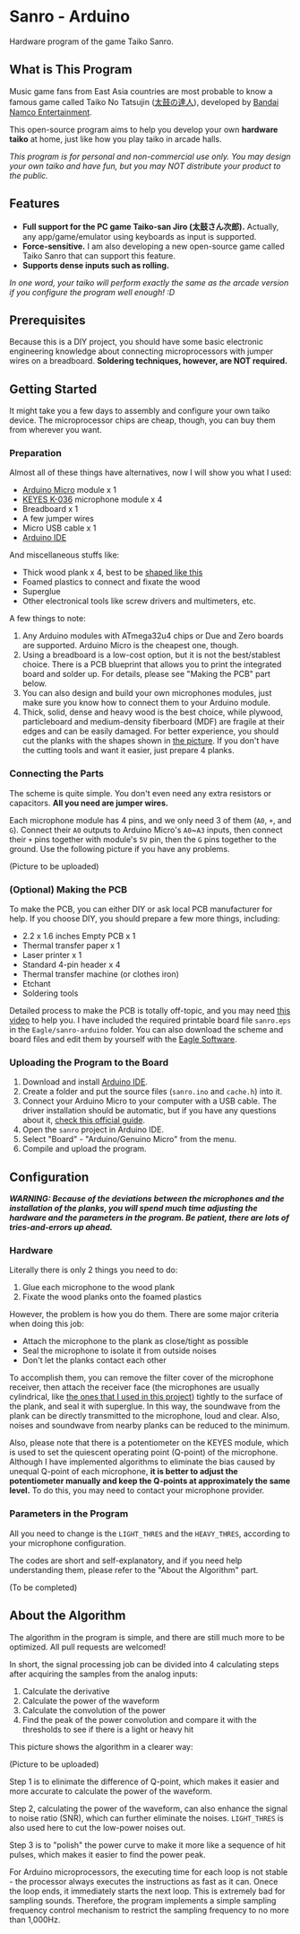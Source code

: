 # Sanro - Arduino

Hardware program of the game Taiko Sanro.

## What is This Program

Music game fans from East Asia countries are most probable to know a famous game called Taiko No Tatsujin ([太鼓の達人](http://taiko-ch.net/)), developed by [Bandai Namco Entertainment](http://bandainamcoent.co.jp/).

This open-source program aims to help you develop your own **hardware taiko** at home, just like how you play taiko in arcade halls.

*This program is for personal and non-commercial use only. You may design your own taiko and have fun, but you may NOT distribute your product to the public.*

## Features

* **Full support for the PC game Taiko-san Jiro (太鼓さん次郎).** Actually, any app/game/emulator using keyboards as input is supported.
* **Force-sensitive.** I am also developing a new open-source game called Taiko Sanro that can support this feature.
* **Supports dense inputs such as rolling.**

*In one word, your taiko will perform exactly the same as the arcade version if you configure the program well enough! :D*

## Prerequisites

Because this is a DIY project, you should have some basic  electronic engineering knowledge about connecting microprocessors with jumper wires on a breadboard. **Soldering techniques, however, are NOT required.**

## Getting Started

It might take you a few days to assembly and configure your own taiko device. The microprocessor chips are cheap, though, you can buy them from wherever you want.

### Preparation

Almost all of these things have alternatives, now I will show you what I used:

* [Arduino Micro](http://i.imgur.com/lXqnpJ9.jpg) module x 1
* [KEYES K-036](http://i.imgur.com/gUWnUCc.png) microphone module x 4
* Breadboard x 1
* A few jumper wires
* Micro USB cable x 1
* [Arduino IDE](https://www.arduino.cc/en/Main/Software)

And miscellaneous stuffs like:

* Thick wood plank x 4, best to be [shaped like this](http://i.imgur.com/va20eVn.jpg)
* Foamed plastics to connect and fixate the wood
* Superglue
* Other electronical tools like screw drivers and multimeters, etc.

A few things to note:

1. Any Arduino modules with ATmega32u4 chips or Due and Zero boards are supported. Arduino Micro is the cheapest one, though.
2. Using a breadboard is a low-cost option, but it is not the best/stablest choice. There is a PCB blueprint that allows you to print the integrated board and solder up. For details, please see "Making the PCB" part below.
3. You can also design and build your own microphones modules, just make sure you know how to connect them to your Arduino module.
4. Thick, solid, dense and heavy wood is the best choice, while plywood, particleboard and medium-density fiberboard (MDF) are fragile at their edges and can be easily damaged. For better experience, you should cut the planks with the shapes shown in [the picture](http://i.imgur.com/va20eVn.jpg). If you don't have the cutting tools and want it easier, just prepare 4 planks.

### Connecting the Parts

The scheme is quite simple. You don't even need any extra resistors or capacitors. **All you need are jumper wires.**

Each microphone module has 4 pins, and we only need 3 of them (`A0`, `+`, and `G`). Connect their `A0` outputs to Arduino Micro's `A0`~`A3` inputs, then connect their `+` pins together with module's `5V` pin, then the `G` pins together to the ground. Use the following picture if you have any problems.

(Picture to be uploaded)

### (Optional) Making the PCB

To make the PCB, you can either DIY or ask local PCB manufacturer for help. If you choose DIY, you should prepare a few more things, including:

* 2.2 x 1.6 inches Empty PCB x 1
* Thermal transfer paper x 1
* Laser printer x 1
* Standard 4-pin header x 4
* Thermal transfer machine (or clothes iron)
* Etchant
* Soldering tools

Detailed process to make the PCB is totally off-topic, and you may need [this video](https://www.youtube.com/watch?v=mv7Y0A9YeUc) to help you. I have included the required printable board file `sanro.eps` in the `Eagle/sanro-arduino` folder. You can also download the scheme and board files and edit them by yourself with the [Eagle Software](http://www.cadsoftusa.com/download-eagle/).

### Uploading the Program to the Board

1. Download and install [Arduino IDE](https://www.arduino.cc/en/Main/Software).
2. Create a folder and put the source files (`sanro.ino` and `cache.h`) into it.
3. Connect your Arduino Micro to your computer with a USB cable. The driver installation should be automatic, but if you have any questions about it, [check this official guide](https://www.arduino.cc/en/Guide/ArduinoLeonardoMicro#toc8).
4. Open the `sanro` project in Arduino IDE.
5. Select "Board" - "Arduino/Genuino Micro" from the menu.
6. Compile and upload the program.

## Configuration

***WARNING: Because of the deviations between the microphones and the installation of the planks, you will spend much time adjusting the hardware and the parameters in the program. Be patient, there are lots of tries-and-errors up ahead.***

### Hardware

Literally there is only 2 things you need to do:

1. Glue each microphone to the wood plank
2. Fixate the wood planks onto the foamed plastics 

However, the problem is how you do them. There are some major criteria when doing this job:

* Attach the microphone to the plank as close/tight as possible
* Seal the microphone to isolate it from outside noises
* Don't let the planks contact each other

To accomplish them, you can remove the filter cover of the microphone receiver, then attach the receiver face (the microphones are usually cylindrical, like [the ones that I used in this project](http://i.imgur.com/gUWnUCc.png)) tightly to the surface of the plank, and seal it with superglue. In this way, the soundwave from the plank can be directly transmitted to the microphone, loud and clear. Also, noises and soundwave from nearby planks can be reduced to the minimum.

Also, please note that there is a potentiometer on the KEYES module, which is used to set the quiescent operating point (Q-point) of the microphone. Although I have implemented algorithms to eliminate the bias caused by unequal Q-point of each microphone, **it is better to adjust the potentiometer manually and keep the Q-points at approximately the same level.** To do this, you may need to contact your microphone provider.

### Parameters in the Program

All you need to change is the `LIGHT_THRES` and the `HEAVY_THRES`, according to your microphone configuration.

The codes are short and self-explanatory, and if you need help understanding them, please refer to the "About the Algorithm" part.

(To be completed)

## About the Algorithm

The algorithm in the program is simple, and there are still much more to be optimized. All pull requests are welcomed!

In short, the signal processing job can be divided into 4 calculating steps after acquiring the samples from the analog inputs:

1. Calculate the derivative
2. Calculate the power of the waveform
3. Calculate the convolution of the power
4. Find the peak of the power convolution and compare it with the thresholds to see if there is a light or heavy hit

This picture shows the algorithm in a clearer way:

(Picture to be uploaded)

Step 1 is to elinimate the difference of Q-point, which makes it easier and more accurate to calculate the power of the waveform.

Step 2, calculating the power of the waveform, can also enhance the signal to noise ratio (SNR), which can further eliminate the noises. `LIGHT_THRES` is also used here to cut the low-power noises out.

Step 3 is to "polish" the power curve to make it more like a sequence of hit pulses, which makes it easier to find the power peak.

For Arduino microprocessors, the executing time for each loop is not stable - the processor always executes the instructions as fast as it can. Onece the loop ends, it immediately starts the next loop. This is extremely bad for sampling sounds. Therefore, the program implements a simple sampling frequency control mechanism to restrict the sampling frequency to no more than 1,000Hz.
